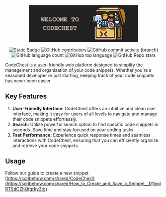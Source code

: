 <div align="center">
  <img src="https://github.com/Serters/CodeChest/raw/Back-End/static/assets/readme_banner.png" alt="Alt Text" width="70%">
</div>

<div align="center">

![Static Badge](https://img.shields.io/badge/CodeChest-brown?logoColor=%23523b27&label=DevsCompass&labelColor=%2386ffca)
![GitHub contributors](https://img.shields.io/github/contributors/Serters/CodeChest)
![GitHub commit activity (branch)](https://img.shields.io/github/commit-activity/m/Serters/CodeChest/Back-End)
![GitHub language count](https://img.shields.io/github/languages/count/Serters/CodeChest)
![GitHub top language](https://img.shields.io/github/languages/top/Serters/CodeChest)
![GitHub Repo stars](https://img.shields.io/github/stars/Serters/CodeChest)

</div>

CodeChest is a user-friendly web platform designed to simplify the management and organization of your code snippets. Whether you're a seasoned developer or just starting, keeping track of your code snippets has never been easier.

## Key Features

1. **User-Friendly Interface:** CodeChest offers an intuitive and clean user interface, making it easy for users of all levels to navigate and manage their code snippets effortlessly.
2. **Search:** Utilize powerful search option to find specific code snippets in seconds. Save time and stay focused on your coding tasks.
3. **Fast Performance:** Experience quick response times and seamless interactions with CodeChest, ensuring that you can efficiently organize and retrieve your code snippets.


## Usage

Follow our guide to create a new snippet [https://scribehow.com/shared/CodeChest](https://scribehow.com/shared/How_to_Create_and_Save_a_Snippet__D1jjydRTSdCZhQfgrky3tg)
